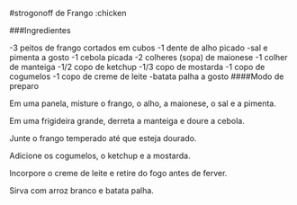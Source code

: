 #strogonoff de Frango :chicken

###Ingredientes

 -3 peitos de frango cortados em cubos
 -1 dente de alho picado
 -sal e pimenta a gosto
 -1 cebola picada
 -2 colheres (sopa) de maionese
 -1 colher de manteiga
 -1/2 copo de ketchup
 -1/3 copo de mostarda
 -1 copo de cogumelos
 -1 copo de creme de leite
 -batata palha a gosto
####Modo de preparo

Em uma panela, misture o frango, o alho, a maionese, o sal e a pimenta.

Em uma frigideira grande, derreta a manteiga e doure a cebola.

Junte o frango temperado até que esteja dourado.

Adicione os cogumelos, o ketchup e a mostarda.

Incorpore o creme de leite e retire do fogo antes de ferver.

Sirva com arroz branco e batata palha.

